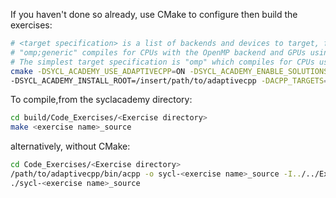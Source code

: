 If you haven't done so already, use CMake to configure then build the exercises:
```sh
# <target specification> is a list of backends and devices to target, for example
# "omp;generic" compiles for CPUs with the OpenMP backend and GPUs using the generic single-pass compiler.
# The simplest target specification is "omp" which compiles for CPUs using the OpenMP backend.
cmake -DSYCL_ACADEMY_USE_ADAPTIVECPP=ON -DSYCL_ACADEMY_ENABLE_SOLUTIONS=OFF
-DSYCL_ACADEMY_INSTALL_ROOT=/insert/path/to/adaptivecpp -DACPP_TARGETS="<target specification>" ..
```

To compile,from the syclacademy directory:
```sh
cd build/Code_Exercises/<Exercise directory>
make <exercise name>_source
```
 
alternatively, without CMake:
```sh
cd Code_Exercises/<Exercise directory>
/path/to/adaptivecpp/bin/acpp -o sycl-<exercise name>_source -I../../External/Catch2/single_include --acpp-targets="<target specification>" source.cpp
./sycl-<exercise name>_source
```
